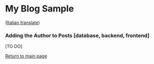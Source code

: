 # My Blog Sample  
([Italian translate](PostAuthor_IT.md))  

### Adding the Author to Posts [database, backend, frontend]

[TO DO]  

[Return to main page](../README.md)  